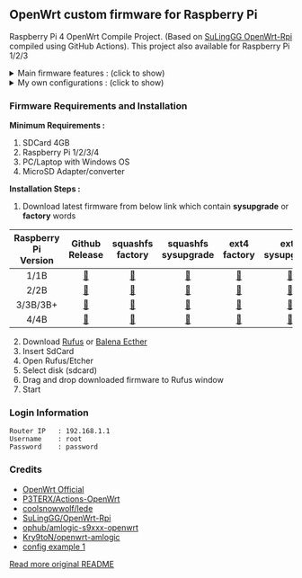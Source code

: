 ## OpenWrt custom firmware for Raspberry Pi
Raspberry Pi 4 OpenWrt Compile Project. (Based on [SuLingGG OpenWrt-Rpi](https://github.com/SuLingGG/OpenWrt-Rpi) compiled using GitHub Actions). This project also available for Raspberry Pi 1/2/3

<details><summary>Main firmware features : (click to show)</summary>
<p>

- Contains rich OpenWrt original LuCI plug-ins and community LuCI plug-ins
- Integrate most wired, wireless, 3G/4G network card drivers, no need to install additional
- Pre-install the latest version of Clash core and oh-my-zsh to minimize configuration costs
- Pre-install all kmod ipk software packages in the firmware, pre-configure the local opkg software source, keep away from kmod conflicts
- More comprehensive IPV6 support, the firmware built-in IPV6 CLI configuration tool, you can quickly install/uninstall/configure IPV6
- Pull the latest OpenWrt source code and community plug-in source code at 2:00 am every day to compile and provide split downloads to ensure that you always get the latest experience
- Provide packages-server (including WEB server package archive), which can quickly establish LAN software source under Windows
- For advanced users, provide OpenWrt Image Builder, OpenWrt SDK, OpenWrt Tool Chain, and dl archive files
Contains scientific Internet tools:
- The firmware supports the following scientific Internet tools: ①ShadowSocksR Plus+ ②Passwall ③OpenClash
- Among them, ShadowSocksR Plus+ in Offical version firmware is transplanted from Lean version source code.
- Both now support SS/SSR/V2ray/Trojan/Socks5 protocol, support Kcptun, support Netflix streaming, support link/subscription import node, Socks5 server, access control, automatic switching of failed nodes. Among them, Passwall additionally supports Brook and V2ray diversion.
- For OpenClash, the latest version of Clash core (clash/clash_tun/clash_game) has been pre-installed in the firmware, and it can be used out of the box without additional download.
- Support ad blocking AdGuard Home
```sh
Note: The advertisement blocking effect at the router level is not good. If you are very sensitive to advertisements, it is recommended to use the browser plug-in-level advertisement blocking plugin. In addition, ad blocking tools may severely affect internet speed.
```
- Support to unlock NetEase Cloud gray songs:
- Contains three schemes of Golang/Nodejs/cloud unlocking.
- Support Jingdong sign-in service, you can get 20+ golden beans/day unattended.
- Support Docker container arm and aarch64 (arm64) architecture images. Before pulling the image, please confirm that the image has the above architecture version and use the corresponding architecture tag to pull it.
- Support AirPlay2 and PCHiFi digital turntable remote control function, you can push music to the Raspberry Pi to play and control through the AirPlay feature.
- Support Samba/CIFSD/FTP/SFTP file transfer, support mounting Samba/NFS file system to local, support Syncthing and VerySync synchronization, support Rclone to mount network disk files to local.
- Support disk management, you can create/remove partitions and create Raid arrays with one click.
- Support file assistant / file browser (Filemanager) / Kodexplorer (Kodexplorer), can manage the files in OpenWrt online.
- Support Aria2 and Transmission download tools, you can download http/https/BT seeds/magnet links to Raspberry Pi.
- Support SSR server (libv/python), V2ray server, Brook server, Trojan server, PPTP VPN server, IPSec VPN server, OpenVPN server, N2N v2 VPN, ZeroTier, support OpenVPN client, PPTP/L2TP client, OpenConnect client, WireGuard VPN.
- Support DDNS (support Dnspod and Alibaba Cloud DDNS), SmartDNS, ARP binding.
- Support Frpc/NPS intranet penetration and Frps server.
- Support WeChat push (Server sauce), USB print server, KMS server, Wake-on-LAN, Thunderbird, Tianyi Family Cloud/Cloud Disk to speed up.
- Support SQM Qos, Socat, support udpspeeder and udp2raw acceleration, support SFE acceleration, bridge acceleration, IPV6 acceleration, FULLCONE NAT acceleration, BBR acceleration.
- Support multi-line multi-dial, load balancing, MWAN3 shunt assistant.

</p>
</details>


<details><summary>My own configurations : (click to show)</summary>
<p>

- Added speedtest and neofetch command
- Removed all languages except English
- Set English as default language (idk work or not)
- Set timezone to WIB-7 Asia/Jakarta
- Add shutdown, poweroff, reboot commands
- Loadbalance 4 USB Hilink
- Add shadowsocksr shortcut (ssr-rst, ssr-start, ssr-stop)
- QMI modems supported ex. LT4220
- VPN support : PPTP / L2TP / ShadowSocks / ShadowSocksR / V2ray(VMESS/VLESS) / Trojan / Trojan-Go
- Extended root partition to 3GB
- RAM Checker via  Terminal by command ```ram```
- VMESS Account Creation (3 days) from racevpn.com via  Terminal by command ```vmess```
- Fix browser always download file index.php (like xderm and libernet) via  Terminal by command ```fixphp```
- Add IP Address Info Checker. run ```myip``` using terminal for use
- Add Samba Allowed user setup. This tool will help you to add Allowed User for Samba Directory.
	- Run ```sambaset``` using terminal for use, then follow instruction
	- Open Network Share https://192.168.1.1/cgi-bin/luci/admin/nas/samba
	- Add shared directory, fill name, path with your shared directory
	- Fill **Allowed users** with **USER**, check **Browseable**, uncheck **Allowed Guests** and **Read-Only**
	- Save and Apply

</p>
</details>

### Firmware Requirements and Installation

**Minimum Requirements :**
1. SDCard 4GB
2. Raspberry Pi 1/2/3/4
3. PC/Laptop with Windows OS
4. MicroSD Adapter/converter

**Installation Steps :**
1. Download latest firmware from below link which contain **sysupgrade** or **factory** words

| Raspberry Pi<br />Version | Github<br />Release | squashfs<br />factory | squashfs<br />sysupgrade | ext4<br />factory | ext4<br />sysupgrade | rootfs |
| :-----------------------: | :----------------:  | :-------------------: | :----------------------: | :---------------: | :------------------: | :----: |
| 1/1B | [📂](https://github.com/helmiau/OpenWrt-Rpi/releases/tag/openwrt-rpi-1) | [🔽](https://github.com/helmiau/OpenWrt-Rpi/releases/download/openwrt-rpi-1/openwrt-bcm27xx-bcm2708-rpi-squashfs-factory.img.gz) | [🔽](https://github.com/helmiau/OpenWrt-Rpi/releases/download/openwrt-rpi-1/openwrt-bcm27xx-bcm2708-rpi-squashfs-sysupgrade.img.gz) | [🔽](https://github.com/helmiau/OpenWrt-Rpi/releases/download/openwrt-rpi-1/openwrt-bcm27xx-bcm2708-rpi-ext4-factory.img.gz) | [🔽](https://github.com/helmiau/OpenWrt-Rpi/releases/download/openwrt-rpi-1/openwrt-bcm27xx-bcm2708-rpi-ext4-sysupgrade.img.gz) | [🔽](https://github.com/helmiau/OpenWrt-Rpi/releases/download/openwrt-rpi-1/openwrt-bcm27xx-bcm2708-rpi-rootfs.tar.gz) |
| 2/2B | [📂](https://github.com/helmiau/OpenWrt-Rpi/releases/tag/openwrt-rpi-2) | [🔽](https://github.com/helmiau/OpenWrt-Rpi/releases/download/openwrt-rpi-2/openwrt-bcm27xx-bcm2709-rpi-2-squashfs-factory.img.gz) | [🔽](https://github.com/helmiau/OpenWrt-Rpi/releases/download/openwrt-rpi-2/openwrt-bcm27xx-bcm2709-rpi-2-squashfs-sysupgrade.img.gz) | [🔽](https://github.com/helmiau/OpenWrt-Rpi/releases/download/openwrt-rpi-2/openwrt-bcm27xx-bcm2709-rpi-2-ext4-factory.img.gz) | [🔽](https://github.com/helmiau/OpenWrt-Rpi/releases/download/openwrt-rpi-2/openwrt-bcm27xx-bcm2709-rpi-2-ext4-sysupgrade.img.gz) | [🔽](https://github.com/helmiau/OpenWrt-Rpi/releases/download/openwrt-rpi-2/openwrt-bcm27xx-bcm2709-rpi-2-rootfs.tar.gz) |
| 3/3B/3B+ | [📂](https://github.com/helmiau/OpenWrt-Rpi/releases/tag/openwrt-rpi-3) | [🔽](https://github.com/helmiau/OpenWrt-Rpi/releases/download/openwrt-rpi-3/openwrt-bcm27xx-bcm2710-rpi-3-squashfs-factory.img.gz) | [🔽](https://github.com/helmiau/OpenWrt-Rpi/releases/download/openwrt-rpi-3/openwrt-bcm27xx-bcm2710-rpi-3-squashfs-sysupgrade.img.gz) | [🔽](https://github.com/helmiau/OpenWrt-Rpi/releases/download/openwrt-rpi-3/openwrt-bcm27xx-bcm2710-rpi-3-ext4-factory.img.gz) | [🔽](https://github.com/helmiau/OpenWrt-Rpi/releases/download/openwrt-rpi-3/openwrt-bcm27xx-bcm2710-rpi-3-ext4-sysupgrade.img.gz) | [🔽](https://github.com/helmiau/OpenWrt-Rpi/releases/download/openwrt-rpi-3/openwrt-bcm27xx-bcm2710-rpi-3-rootfs.tar.gz) |
| 4/4B | [📂](https://github.com/helmiau/OpenWrt-Rpi/releases/tag/openwrt-rpi-4) | [🔽](https://github.com/helmiau/OpenWrt-Rpi/releases/download/openwrt-rpi-4/openwrt-bcm27xx-bcm2711-rpi-4-squashfs-factory.img.gz) | [🔽](https://github.com/helmiau/OpenWrt-Rpi/releases/download/openwrt-rpi-4/openwrt-bcm27xx-bcm2711-rpi-4-squashfs-sysupgrade.img.gz) | [🔽](https://github.com/helmiau/OpenWrt-Rpi/releases/download/openwrt-rpi-4/openwrt-bcm27xx-bcm2711-rpi-4-ext4-factory.img.gz) | [🔽](https://github.com/helmiau/OpenWrt-Rpi/releases/download/openwrt-rpi-4/openwrt-bcm27xx-bcm2711-rpi-4-ext4-sysupgrade.img.gz) | [🔽](https://github.com/helmiau/OpenWrt-Rpi/releases/download/openwrt-rpi-4/openwrt-bcm27xx-bcm2711-rpi-4-rootfs.tar.gz) |

2. Download [Rufus](https://github.com/pbatard/rufus/releases/download/v3.13/rufus-3.13p.exe) or [Balena Ecther](https://github.com/balena-io/etcher/releases/latest)
3. Insert SdCard
4. Open Rufus/Etcher
5. Select disk (sdcard)
6. Drag and drop downloaded firmware to Rufus window
7. Start

### Login Information
```
Router IP	: 192.168.1.1
Username	: root
Password	: password
```

### Credits
- [OpenWrt Official](https://github.com/openwrt/openwrt)
- [P3TERX/Actions-OpenWrt](https://github.com/P3TERX/Actions-OpenWrt)
- [coolsnowwolf/lede](https://github.com/coolsnowwolf/lede)
- [SuLingGG/OpenWrt-Rpi](https://github.com/SuLingGG/OpenWrt-Rpi)
- [ophub/amlogic-s9xxx-openwrt](https://github.com/ophub/amlogic-s9xxx-openwrt)
- [Kry9toN/openwrt-amlogic](https://github.com/Kry9toN/openwrt-amlogic)
- [config example 1](https://github.com/eallion/openwrt/blob/main/.config)

[Read more original README](https://github.com/SuLingGG/OpenWrt-Rpi/blob/main/README.md#openwrt-rpi)
